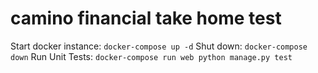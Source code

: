 # camino financial take home test

 Start docker instance:
 `docker-compose up -d`
 Shut down:
 `docker-compose down`
 Run Unit Tests:
 `docker-compose run web python manage.py test`
